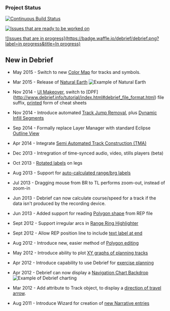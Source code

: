 ### Project Status

[![Continuous Build Status](https://travis-ci.org/debrief/debrief.svg?branch=master)](https://travis-ci.org/debrief/debrief/builds)

[![Issues that are ready to be worked on](https://badge.waffle.io/debrief/debrief.png?label=ready&title=Ready)](http://waffle.io/debrief/debrief)

[![Issues that are in progress](https://badge.waffle.io/debrief/debrief.png?label=in progress&title=In progress)](http://waffle.io/debrief/debrief)

## New in Debrief
* May 2015 - Switch to new [Color Map](http://www.debrief.info/tutorial/reference.html#shades_2015) for tracks and symbols.
* Mar 2015 - Release of [Natural Earth](http://www.debrief.info/tutorial/external_datasets.html#ne_intro)
![Example of Natural Earth](https://cloud.githubusercontent.com/assets/534584/5926943/39ca3a52-a66f-11e4-89c6-5fd2616b8281.png)
* Nov 2014 - [UI Makeover](http://www.debrief.info/tutorial/figures/app_with_plot.png), switch to [DPF] (http://www.debrief.info/tutorial/index.html#debrief_file_format.html) file suffix, [printed](http://debrief.info/library/DebriefNG_Tutorial.pdf) form of cheat sheets
* Nov 2014 - Introduce automated [Track Jump Removal](http://www.debrief.info/tutorial/GroomingTrackData.html#RemoveJumpsUser), plus [Dynamic Infill Segments](http://www.debrief.info/tutorial/GroomingTrackData.html#GenerateInfill)
* Sep 2014 - Formally replace Layer Manager with standard Eclipse [Outline View](http://www.debrief.info/tutorial/layer_mgr.html#layer_mgr_intro)
* Apr 2014 - Integrate [Semi Automated Track Construction (TMA)](http://www.debrief.info/tutorial/satc.html)
* Dec 2013 - Intregration of time-synced audio, video, stills players (beta)
* Oct 2013 - [Rotated labels](http://www.debrief.info/tutorial/satc_ga.html#consistent_legs) on legs
* Aug 2013 - Support for [auto-calculated range/brg labels](http://www.debrief.info/tutorial/drawing_features.html#ShowRangeCalc)
* Jul 2013 - Dragging mouse from BR to TL performs zoom-out, instead of zoom-in
* Jun 2013 - Debrief can now calculate course/speed for a track if the data isn't produced by the recording device.
* Jun 2013 - Added support for reading [Polygon shape](http://www.debrief.info/tutorial/reference.html#replay_annotation_format) from REP file
* Sept 2012 - Support irregular arcs in [Range Ring Highlighter](http://www.debrief.info/tutorial/controlling_time.html#highlight_modes)
* Sept 2012 - Allow REP position line to include [text label at end](http://www.debrief.info/tutorial/reference.html#replay_track_format)
* Aug 2012 - Introduce new, easier method of [Polygon editing](http://www.debrief.info/tutorial/drawing_features.html#the_polygon) 
* May 2012 - Introduce ability to plot [XY graphs of planning tracks](http://www.debrief.info/tutorial/ch08s04.html)
* Apr 2012 - Introduce capability to use Debrief for [exercise planning](http://www.debrief.info/tutorial/ExercisePlanning.html)
* Apr 2012 - Debrief can now display a [Navigation Chart Backdrop](http://www.debrief.info/tutorial/ChartBackdrops.html)
![Example of Debrief charting](http://www.debrief.info/tutorial/figures/LandsEnd.png)

* Mar 2012 - Add attribute to Track object, to display a [direction of travel arrow](http://www.debrief.info/tutorial/formatting_data.html#sym_intervals).
* Aug 2011 - Introduce Wizard for creation of [new Narrative entries](http://www.debrief.info/tutorial/viewing_narratives.html#more_loading_narr)

